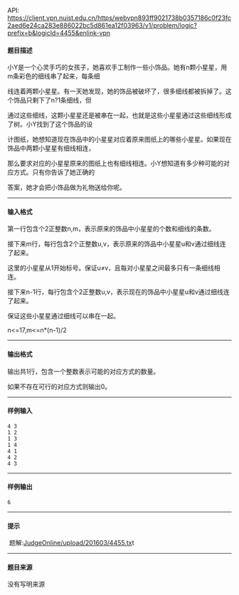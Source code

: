 API: https://client.vpn.nuist.edu.cn/https/webvpn893ff9021738b0357186c0f23fc2aed6e24ca283e886022bc5d861ea12f03963/v1/problem/logic?prefix=b&logicId=4455&enlink-vpn

#### 题目描述

小Y是一个心灵手巧的女孩子，她喜欢手工制作一些小饰品。她有n颗小星星，用m条彩色的细线串了起来，每条细

线连着两颗小星星。有一天她发现，她的饰品被破坏了，很多细线都被拆掉了。这个饰品只剩下了n?1条细线，但

通过这些细线，这颗小星星还是被串在一起，也就是这些小星星通过这些细线形成了树。小Y找到了这个饰品的设

计图纸，她想知道现在饰品中的小星星对应着原来图纸上的哪些小星星。如果现在饰品中两颗小星星有细线相连，

那么要求对应的小星星原来的图纸上也有细线相连。小Y想知道有多少种可能的对应方式。只有你告诉了她正确的

答案，她才会把小饰品做为礼物送给你呢。

---

#### 输入格式

第一行包含个2正整数n,m，表示原来的饰品中小星星的个数和细线的条数。

接下来m行，每行包含2个正整数u,v，表示原来的饰品中小星星u和v通过细线连了起来。

这里的小星星从1开始标号。保证u≠v，且每对小星星之间最多只有一条细线相连。

接下来n-1行，每行包含个2正整数u,v，表示现在的饰品中小星星u和v通过细线连了起来。

保证这些小星星通过细线可以串在一起。

n<=17,m<=n\*(n-1)/2

---

#### 输出格式

输出共1行，包含一个整数表示可能的对应方式的数量。

如果不存在可行的对应方式则输出0。

---

#### 样例输入
```
4 3
1 2
1 3
1 4
4 1
4 2
4 3
```

---

#### 样例输出
```
6
```

---

#### 提示

 题解:[JudgeOnline/upload/201603/4455.tx](/JudgeOnline/upload/201603/4455.txt)t

---

#### 题目来源

没有写明来源